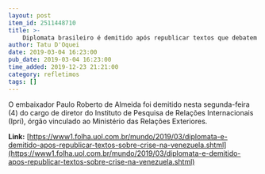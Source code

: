 ```yaml
---
layout: post
item_id: 2511448710
title: >-
    Diplomata brasileiro é demitido após republicar textos que debatem crise na Venezuela
author: Tatu D'Oquei
date: 2019-03-04 16:23:00
pub_date: 2019-03-04 16:23:00
time_added: 2019-12-23 21:21:00
category: refletimos
tags: []
---
```


O embaixador Paulo Roberto de Almeida foi demitido nesta segunda-feira (4) do cargo de diretor do Instituto de Pesquisa de Relações Internacionais (Ipri), órgão vinculado ao Ministério das Relações Exteriores.

**Link:** [https://www1.folha.uol.com.br/mundo/2019/03/diplomata-e-demitido-apos-republicar-textos-sobre-crise-na-venezuela.shtml](https://www1.folha.uol.com.br/mundo/2019/03/diplomata-e-demitido-apos-republicar-textos-sobre-crise-na-venezuela.shtml)

